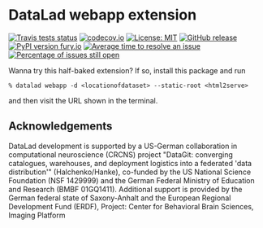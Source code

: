 # DataLad webapp extension

[![Travis tests status](https://secure.travis-ci.org/datalad/datalad-webapp.png?branch=master)](https://travis-ci.org/datalad/datalad-webapp) [![codecov.io](https://codecov.io/github/datalad/datalad-webapp/coverage.svg?branch=master)](https://codecov.io/github/datalad/datalad-webapp?branch=master) [![License: MIT](https://img.shields.io/badge/License-MIT-yellow.svg)](https://opensource.org/licenses/MIT) [![GitHub release](https://img.shields.io/github/release/datalad/datalad-webapp.svg)](https://GitHub.com/datalad/datalad-webapp/releases/) [![PyPI version fury.io](https://badge.fury.io/py/datalad_webapp.svg)](https://pypi.python.org/pypi/datalad_webapp/) [![Average time to resolve an issue](http://isitmaintained.com/badge/resolution/datalad/datalad-webapp.svg)](http://isitmaintained.com/project/datalad/datalad-webapp "Average time to resolve an issue") [![Percentage of issues still open](http://isitmaintained.com/badge/open/datalad/datalad-webapp.svg)](http://isitmaintained.com/project/datalad/datalad-webapp "Percentage of issues still open")

Wanna try this half-baked extension? If so, install this package and run

    % datalad webapp -d <locationofdataset> --static-root <html2serve>

and then visit the URL shown in the terminal.


## Acknowledgements

DataLad development is supported by a US-German collaboration in
computational neuroscience (CRCNS) project "DataGit: converging catalogues,
warehouses, and deployment logistics into a federated 'data distribution'"
(Halchenko/Hanke), co-funded by the US National Science Foundation (NSF
1429999) and the German Federal Ministry of Education and Research (BMBF
01GQ1411). Additional support is provided by the German federal state of
Saxony-Anhalt and the European Regional Development
Fund (ERDF), Project: Center for Behavioral Brain Sciences, Imaging Platform
